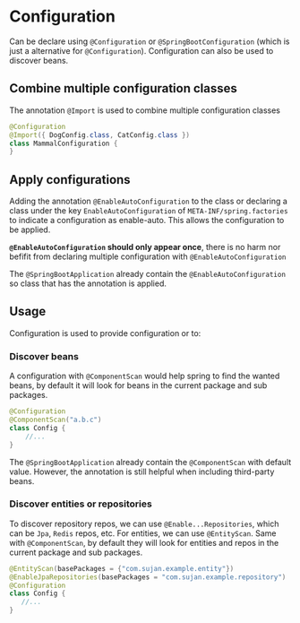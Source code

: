 # Configuration

Can be declare using `@Configuration` or `@SpringBootConfiguration` (which is just a alternative for `@Configuration`). Configuration can also be used to discover beans.

## Combine multiple configuration classes

The annotation `@Import` is used to combine multiple configuration classes

```java
@Configuration
@Import({ DogConfig.class, CatConfig.class })
class MammalConfiguration {
}
```

## Apply configurations

Adding the annotation `@EnableAutoConfiguration` to the class or declaring a class under the key `EnableAutoConfiguration` of `META-INF/spring.factories` to indicate a configuration as enable-auto. This allows the configuration to be applied.

**`@EnableAutoConfiguration` should only appear once**, there is no harm nor befifit from declaring multiple configuration with `@EnableAutoConfiguration`

The `@SpringBootApplication` already contain the `@EnableAutoConfiguration` so class that has the annotation is applied.

## Usage

Configuration is used to provide configuration or to:

### Discover beans

A configuration with `@ComponentScan` would help spring to find the wanted beans, by default it will look for beans in the current package and sub packages.

```java
@Configuration
@ComponentScan("a.b.c")
class Config {
    //...
}
```

The `@SpringBootApplication` already contain the `@ComponentScan` with default value. However, the annotation is still helpful when including third-party beans.

### Discover entities or repositories

To discover repository repos, we can use `@Enable...Repositories`, which can be `Jpa`, `Redis` repos, etc.
For entities, we can use `@EntityScan`.
Same with `@ComponentScan`, by default they will look for entities and repos in the current package and sub packages.

```java
@EntityScan(basePackages = {"com.sujan.example.entity"})
@EnableJpaRepositories(basePackages = "com.sujan.example.repository")
@Configuration
class Config {
   //...
}
```
